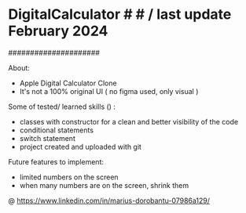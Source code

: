 # DigitalCalculator # # / last update February 2024
#####################

About:
- Apple Digital Calculator Clone
- It's not a 100% original UI ( no figma used, only visual )

Some of tested/ learned skills () :
- classes with constructor for a clean and better visibility of the code
- conditional statements
- switch statement
- project created and uploaded with git

Future features to implement:
- limited numbers on the screen
- when many numbers are on the screen, shrink them

@ https://www.linkedin.com/in/marius-dorobantu-07986a129/


